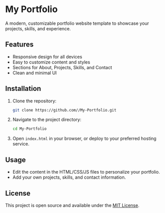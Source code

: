 # My Portfolio

A modern, customizable portfolio website template to showcase your projects, skills, and experience.

## Features

- Responsive design for all devices
- Easy to customize content and styles
- Sections for About, Projects, Skills, and Contact
- Clean and minimal UI

## Installation

1. Clone the repository:
   ```bash
   git clone https://github.com//My-Portfolio.git
   ```
2. Navigate to the project directory:
   ```bash
   cd My-Portfolio
   ```
3. Open `index.html` in your browser, or deploy to your preferred hosting service.

## Usage

- Edit the content in the HTML/CSS/JS files to personalize your portfolio.
- Add your own projects, skills, and contact information.

## License

This project is open source and available under the [MIT License](LICENSE).